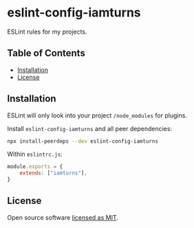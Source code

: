 # eslint-config-iamturns

ESLint rules for my projects.

## Table of Contents

<!-- START doctoc generated TOC please keep comment here to allow auto update -->
<!-- DON'T EDIT THIS SECTION, INSTEAD RE-RUN doctoc TO UPDATE -->

- [Installation](#installation)
- [License](#license)

<!-- END doctoc generated TOC please keep comment here to allow auto update -->

## Installation

ESLint will only look into your project `/node_modules` for plugins.

Install `eslint-config-iamturns` and all peer dependencies:

```bash
npx install-peerdeps --dev eslint-config-iamturns
```

Within `eslintrc.js`:

```javascript
module.exports = {
	extends: ["iamturns"],
}
```

## License

Open source software [licensed as MIT](https://github.com/iamturns/iamturns-scripts/blob/master/LICENSE).

